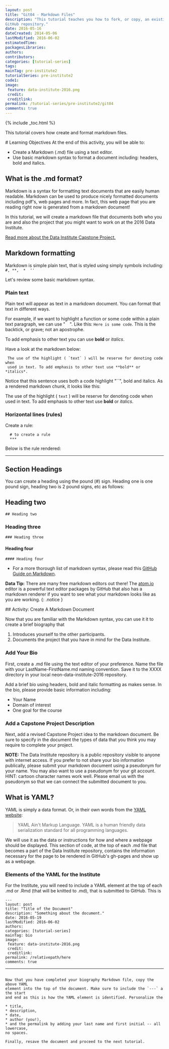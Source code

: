 ```yaml
---
layout: post
title: "Git04 - Markdown Files"
description: "This tutorial teaches you how to fork, or copy, an existing
GitHub repository."
date: 2016-05-16
dateCreated: 2014-05-06
lastModified: 2016-06-02
estimatedTime:
packagesLibraries:
authors:
contributors:
categories: [tutorial-series]
tags:
mainTag: pre-institute2
tutorialSeries: pre-institute2
code1:
image:
 feature: data-institute-2016.png
 credit:
 creditlink:
permalink: /tutorial-series/pre-institute2/git04
comments: true
---
```


{% include _toc.html %}

This tutorial covers how create and format markdown files.

<div id="objectives" markdown="1">
# Learning Objectives
At the end of this activity, you will be able to:

* Create a Markdown (.md) file using a text editor.
* Use basic markdown syntax to format a document including: headers, bold and italics.

</div>

## What is the .md format?

Markdown is a syntax for formatting text documents that are easily human
readable. Markdown can be used to produce nicely formatted documents including
pdf's, web pages and more. In fact, this web page that you are reading right now
is generated from a markdown document!

In this tutorial, we will create a markdown file that documents both who you are
and also the project that you might want to work on at the 2016 Data Institute.


<a class="btn btn-inverse" href="{{ site.baseurl }}/tutorial-series/capstone" target="_blank">
Read more about the Data Institute Capstone Project.</a>

## Markdown formatting

Markdown is simple plain text, that is styled using simply symbols including:
` #, **,  *  '' `

Let's review some basic markdown syntax.  

### Plain text

Plain text will appear as text in a markdown document. You can format that
text in different ways.

For example, if we want to highlight a function or some code within a plain text paragraph,
we can use "`  `". Like this: `Here is some code`. This is the backtick, or 
grave; not an apostrophe.  

To add emphasis to other text you can use **bold** or *italics*.

Have a look at the markdown below:

	 The use of the highlight ( `text` ) will be reserve for denoting code when
	 used in text. To add emphasis to other text use **bold** or *italics*.

Notice that this sentence uses both a code highlight "``", bold and italics.
As a rendered markdown chunk, it looks like this:

The use of the highlight ( `text` ) will be reserve for denoting code when
used in text. To add emphasis to other text use **bold** or *italics*.

### Horizontal lines (rules)

Create a rule:

	  # to create a rule
	  ***

Below is the rule rendered:

***

## Section Headings

You can create a heading using the pound (#) sign. Heading one is one pound sign,
heading two is 2 pound signs, etc as follows:

## Heading two
	## Heading two

### Heading three
	### Heading three

#### Heading four
	#### Heading four


* For a more thorough list of markdown syntax, please read this
<a href="https://guides.github.com/features/mastering-markdown/" target="_blank">GitHub Guide on Markdown</a>.

<i class="fa fa-star"></i> **Data Tip:**
There are many free markdown editors out there! The <a href="http://Atom.io" target="_blank">atom.io</a>
editor is a powerful text editor packages by GitHub that also has a markdown renderer
if you want to see what your markdown looks like as you are working.
{: .notice }

<div id="challenge" markdown="1">
## Activity: Create A Markdown Document

Now that you are familiar with the Markdown syntax, you can use it it to create
a brief biography that

1. Introduces yourself to the other participants.
2. Documents the project that you have in mind for the Data Institute.

### Add Your Bio
First, create a .md file using the text editor of your preference. Name the file with
your LastName-FirstName.md naming convention. Save it to the XXXX directory in
your local neon-data-institute-2016 repository.

Add a brief bio using headers, bold and italic formatting as makes sense.
In the bio, please provide basic information including:

* Your Name
* Domain of interest
* One goal for the course


### Add a Capstone Project Description

Next, add a revised Capstone Project idea to the markdown document. Be sure
to specify in the document the types of data that you think you may require to
complete your project.

</div>

**NOTE:** The Data Institute repository is a public repository visible to anyone
with internet access. If you prefer to not share your bio information publically,
please submit your markdown document using a pseudonym for your name. You may also
want to use a pseudonym for your  git account. HINT: cartoon character names  work well.
Please email us with the pseudonym so that we can connect the submitted document to you.


## What is YAML?

YAML is simply a data format. Or, in their own words from the
<a href="http://www.yaml.org/" target="_blank">YAML website</a>:

> YAML Ain't Markup Language. YAML is a human friendly data serialization
standard for all programming languages.

We will use it as the data or instructions for how and where a webpage should be
displayed. This section of code, at the top of each .md file that becomes a
part of the Data Institute repository, contains the information necessary for the
page to be rendered in GitHub's gh-pages and show up as a webpage.  


### Elements of the YAML for the Institute

For the Institute, you will need to include a YAML element at the top of each
.md or .Rmd (that will be knitted to .md), that is submitted to GitHub. This is

    ---
    layout: post
    title: "Title of the Document"
    description: "Something about the document."
    date: 2016-05-19
    lastModified: 2016-06-02
    authors:
    categories: [tutorial-series]
    mainTag: bio
    image:
     feature: data-institute-2016.png
     credit:
     creditlink:
    permalink: /relativepath/here
    comments: true
---

```

Now that you have completed your biography Markdown file, copy the above YAML
element into the top of the document. Make sure to include the `---` a the start
and end as this is how the YAML element is identified. Personalize the

* title,
* description,
* date,
* author (you!),
* and the permalink by adding your last name and first initial -- all lowercase,
no spaces.

Finally, resave the document and proceed to the next tutorial.  


